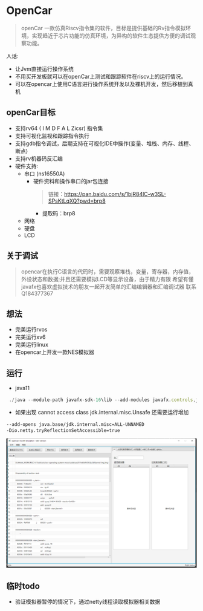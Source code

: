 # OpenCar

> openCar 一款仿真Riscv指令集的软件，目标是提供基础的Rv指令模拟环境，实现趋近于芯片功能的仿真环境，为异构的软件生态提供方便的调试观察功能。

 人话:
- 让Jvm直接运行操作系统
- 不用买开发板就可以在openCar上测试和跟踪软件在riscv上的运行情况。
- 可以在opencar上使用C语言进行操作系统开发以及裸机开发，然后移植到真机

## openCar目标

* 支持rv64 ( I M D F A L  Zicsr) 指令集
* 支持可视化监视和跟踪指令执行
* 支持gdb指令调试，后期支持在可视化IDE中操作(变量、堆栈、内存、线程、断点)
* 支持rv机器码反汇编
* 硬件支持:
  - 串口 (ns16550A)
    - 硬件资料和操作串口的jar包连接
      >  链接：https://pan.baidu.com/s/1bjR84lC-w3SL-SPsKtLqXQ?pwd=brp8 
        - 提取码：brp8
  - 网络 
  - 硬盘
  - LCD
  
## 关于调试
> opencar在执行C语言的代码时，需要观察堆栈，变量，寄存器，内存值，外设状态和数据;并且还需要模拟LCD等显示设备，由于精力有限
> 希望有懂javafx也喜欢虚拟技术的朋友一起开发简单的汇编编辑器和汇编调试器 联系Q184377367
> 
## 想法
- 完美运行rvos
- 完美运行xv6
- 完美运行linux
- 在opencar上开发一款NES模拟器


## 运行
- java11
```js
 ./java --module-path javafx-sdk-16\lib --add-modules javafx.controls,javafx.fxml -jar opencar-0.0.1-SNAPSHOT.jar
```

- 如果出现 cannot access class jdk.internal.misc.Unsafe 还需要运行增加
```
--add-opens java.base/jdk.internal.misc=ALL-UNNAMED
-Dio.netty.tryReflectionSetAccessible=true
```


![img.png](img.png)





## 临时todo
- 验证模拟器暂停的情况下，通过netty线程读取模拟器相关数据





